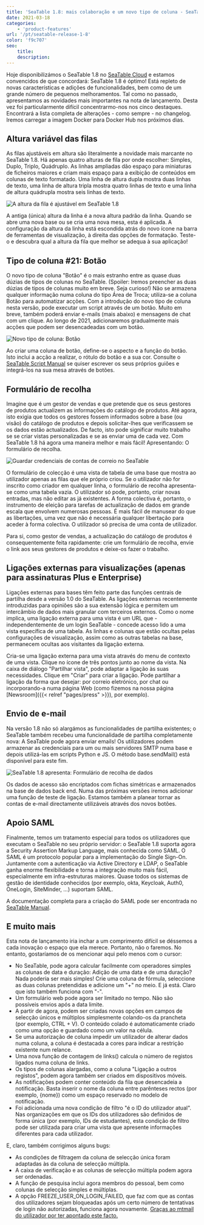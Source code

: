```yaml
---
title: 'SeaTable 1.8: mais colaboração e um novo tipo de coluna - SeaTable'
date: 2021-03-18
categories:
    - 'product-features'
url: '/pt/seatable-release-1-8'
color: 'f9c707'
seo:
    title:
    description:
---
```


Hoje disponibilizámos o SeaTable 1.8 no [SeaTable Cloud](https://cloud.seatable.io) e estamos convencidos de que concordará: SeaTable 1.8 é óptimo! Está repleto de novas características e adições de funcionalidades, bem como de um grande número de pequenos melhoramentos. Tal como no passado, apresentamos as novidades mais importantes na nota de lançamento. Desta vez foi particularmente difícil concentrarmo-nos nos cinco destaques. Encontrará a lista completa de alterações - como sempre - no changelog. Iremos carregar a imagem Docker para Docker Hub nos próximos dias.

## Altura variável das filas

As filas ajustáveis em altura são literalmente a novidade mais marcante no SeaTable 1.8. Há apenas quatro alturas de fila por onde escolher: Simples, Duplo, Triplo, Quádruplo. As linhas ampliadas dão espaço para miniaturas de ficheiros maiores e criam mais espaço para a exibição de conteúdos em colunas de texto formatado. Uma linha de altura dupla mostra duas linhas de texto, uma linha de altura tripla mostra quatro linhas de texto e uma linha de altura quádrupla mostra seis linhas de texto.

![A altura da fila é ajustável em SeaTable 1.8](SeaTable1.8_CustomizableRowHeight_1498x646.png)

A antiga (única) altura da linha é a nova altura padrão da linha. Quando se abre uma nova base ou se cria uma nova mesa, esta é aplicada. A configuração da altura da linha está escondida atrás do novo ícone na barra de ferramentas de visualização, à direita das opções de formatação. Teste-o e descubra qual a altura da fila que melhor se adequa à sua aplicação!

## Tipo de coluna #21: Botão

O novo tipo de coluna "Botão" é o mais estranho entre as quase duas dúzias de tipos de colunas no SeaTable. (Spoiler: Iremos preencher as duas dúzias de tipos de colunas muito em breve. Seja curioso!) Não se armazena qualquer informação numa coluna do tipo Área de Troca; utiliza-se a coluna Botão para automatizar acções. Com a introdução do novo tipo de coluna nesta versão, pode executar um script através de um botão. Muito em breve, também poderá enviar e-mails (mais abaixo) e mensagens de chat com um clique. Ao longo de 2021, adicionaremos gradualmente mais acções que podem ser desencadeadas com um botão.

![Novo tipo de coluna: Botão](SeaTable1.8_ColumnType_Button_1500x708.png)

Ao criar uma coluna de botão, define-se o aspecto e a função do botão. Isto inclui a acção a realizar, o rótulo do botão e a sua cor. Consulte o [SeaTable Script Manual](https://seatable.github.io/seatable-scripts/) se quiser escrever os seus próprios guiões e integrá-los na sua mesa através de botões.

## Formulário de recolha

Imagine que é um gestor de vendas e que pretende que os seus gestores de produtos actualizem as informações do catálogo de produtos. Até agora, isto exigia que todos os gestores fossem informados sobre a base (ou visão) do catálogo de produtos e depois solicitar-lhes que verificassem se os dados estão actualizados. De facto, isto pode significar muito trabalho se se criar vistas personalizadas e se as enviar uma de cada vez. Com SeaTable 1.8 há agora uma maneira melhor e mais fácil! Apresentando: O formulário de recolha.

![Guardar credenciais de contas de correio no SeaTable](SeaTable1.8_MailAccount_1500x495.png)

O formulário de colecção é uma vista de tabela de uma base que mostra ao utilizador apenas as filas que ele próprio criou. Se o utilizador não for inscrito como criador em qualquer linha, o formulário de recolha apresenta-se como uma tabela vazia. O utilizador só pode, portanto, criar novas entradas, mas não editar as já existentes. A forma colectiva é, portanto, o instrumento de eleição para tarefas de actualização de dados em grande escala que envolvem numerosas pessoas. É mais fácil de manusear do que as libertações, uma vez que não é necessária qualquer libertação para aceder à forma colectiva. O utilizador só precisa de uma conta de utilizador.

Para si, como gestor de vendas, a actualização do catálogo de produtos é consequentemente feita rapidamente: crie um formulário de recolha, envie o link aos seus gestores de produtos e deixe-os fazer o trabalho.

## Ligações externas para visualizações (apenas para assinaturas Plus e Enterprise)

Ligações externas para bases têm feito parte das funções centrais de partilha desde a versão 1.0 do SeaTable. As ligações externas recentemente introduzidas para opiniões são a sua extensão lógica e permitem um intercâmbio de dados mais granular com terceiros externos. Como o nome implica, uma ligação externa para uma vista é um URL que - independentemente de um login SeaTable - concede acesso lido a uma vista específica de uma tabela. As linhas e colunas que estão ocultas pelas configurações de visualização, assim como as outras tabelas na base, permanecem ocultas aos visitantes da ligação externa.

Cria-se uma ligação externa para uma vista através do menu de contexto de uma vista. Clique no ícone de três pontos junto ao nome da vista. Na caixa de diálogo "Partilhar vista", pode adaptar a ligação às suas necessidades. Clique em "Criar" para criar a ligação. Pode partilhar a ligação da forma que desejar: por correio eletrónico, por chat ou incorporando-a numa página Web (como fizemos na nossa página [Newsroom]({{< relref "pages/press" >}}), por exemplo).

## Envio de e-mail

Na versão 1.8 não só alargámos as funcionalidades de partilha existentes; o SeaTable também recebeu uma funcionalidade de partilha completamente nova: A SeaTable pode agora enviar emails! Os utilizadores podem armazenar as credenciais para um ou mais servidores SMTP numa base e depois utilizá-las em scripts Python e JS. O método base.sendMail() está disponível para este fim.

![SeaTable 1.8 apresenta: Formulário de recolha de dados](SeaTable1.8_DataCollectionTable_1500x495.png)

Os dados de acesso são encriptados com fichas simétricas e armazenados na base de dados back end. Numa das próximas versões iremos adicionar uma função de teste de ligação. Estamos também a planear tornar as contas de e-mail directamente utilizáveis através dos novos botões.

## Apoio SAML

Finalmente, temos um tratamento especial para todos os utilizadores que executam o SeaTable no seu próprio servidor: o SeaTable 1.8 suporta agora a Security Assertion Markup Language, mais conhecida como SAML. O SAML é um protocolo popular para a implementação do Single Sign-On. Juntamente com a autenticação via Active Directory e LDAP, o SeaTable ganha enorme flexibilidade e torna a integração muito mais fácil, especialmente em infra-estruturas maiores. Quase todos os sistemas de gestão de identidade conhecidos (por exemplo, okta, Keycloak, Auth0, OneLogin, SiteMinder, ...) suportam SAML.

A documentação completa para a criação do SAML pode ser encontrada no [SeaTable Manual](https://manual.seatable.io/config/enterprise/saml/).

## E muito mais

Esta nota de lançamento iria inchar a um comprimento difícil se déssemos a cada inovação o espaço que ela merece. Portanto, não o faremos. No entanto, gostaríamos de os mencionar aqui pelo menos com o cursor:

- No SeaTable, pode agora calcular facilmente com operadores simples as colunas de data e duração: Adição de uma data e de uma duração? Nada poderia ser mais simples! Crie uma coluna de fórmula, seleccione as duas colunas pretendidas e adicione um "+" no meio. E já está. Claro que isto também funciona com "-".
- Um formulário web pode agora ser limitado no tempo. Não são possíveis envios após a data limite.
- A partir de agora, podem ser criadas novas opções em campos de selecção únicos e múltiplos simplesmente colando-os da prancheta (por exemplo, CTRL + V). O conteúdo colado é automaticamente criado como uma opção e guardado como um valor na célula.
- Se uma autorização de coluna impedir um utilizador de alterar dados numa coluna, a coluna é destacada a cores para indicar a restrição existente num relance.
- Uma nova função de contagem de links() calcula o número de registos ligados numa coluna de links.
- Os tipos de colunas alargadas, como a coluna "Ligação a outros registos", podem agora também ser criados em dispositivos móveis.
- As notificações podem conter conteúdo da fila que desencadeia a notificação. Basta inserir o nome da coluna entre parênteses rectos (por exemplo, {nome}) como um espaço reservado no modelo de notificação.
- Foi adicionada uma nova condição de filtro "é o ID do utilizador atual". Nas organizações em que os IDs dos utilizadores são definidos de forma única (por exemplo, IDs de estudantes), esta condição de filtro pode ser utilizada para criar uma vista que apresente informações diferentes para cada utilizador.

E, claro, também corrigimos alguns bugs:

- As condições de filtragem da coluna de selecção única foram adaptadas às da coluna de selecção múltipla.
- A caixa de verificação e as colunas de selecção múltipla podem agora ser ordenadas.
- A função de pesquisa inclui agora membros do pessoal, bem como colunas de selecção simples e múltiplas.
- A opção FREEZE_USER_ON_LOGIN_FAILED, que faz com que as contas dos utilizadores sejam bloqueadas após um certo número de tentativas de login não autorizadas, funciona agora novamente. [Graças ao mtmail do utilizador por ter apontado este facto.](https://forum.seatable.com/t/v1-7-1-freeze-account-and-fail2ban/296)
